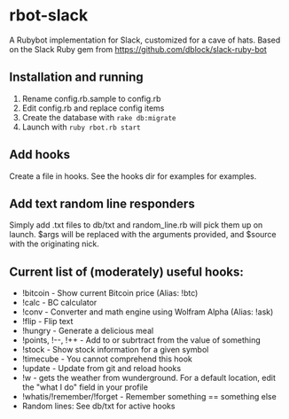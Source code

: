 # rbot-slack
A Rubybot implementation for Slack, customized for a cave of hats.  Based on the Slack Ruby gem from https://github.com/dblock/slack-ruby-bot

## Installation and running
1. Rename config.rb.sample to config.rb
2. Edit config.rb and replace config items
3. Create the database with `rake db:migrate`
3. Launch with `ruby rbot.rb start`

## Add hooks
Create a file in hooks.  See the hooks dir for examples for examples.

## Add text random line responders
Simply add .txt files to db/txt and random_line.rb will pick them up on launch.  $args will be replaced with the arguments provided, and $source with the originating nick.

## Current list of (moderately) useful hooks:
* !bitcoin - Show current Bitcoin price (Alias: !btc)
* !calc - BC calculator
* !conv - Converter and math engine using Wolfram Alpha (Alias: !ask)
* !flip - Flip text
* !hungry - Generate a delicious meal
* !points, !--, !++ - Add to or subrtract from the value of something
* !stock - Show stock information for a given symbol
* !timecube - You cannot comprehend this hook
* !update - Update from git and reload hooks
* !w - gets the weather from wunderground.  For a default location, edit the "what I do" field in your profile
* !whatis/!remember/!forget - Remember something == something else
* Random lines: See db/txt for active hooks
